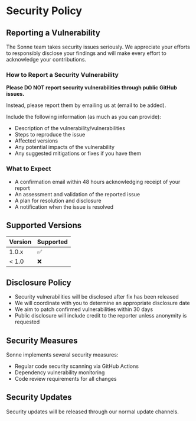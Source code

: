 # Security Policy

## Reporting a Vulnerability

The Sonne team takes security issues seriously. We appreciate your efforts to responsibly disclose your findings and will make every effort to acknowledge your contributions.

### How to Report a Security Vulnerability

**Please DO NOT report security vulnerabilities through public GitHub issues.**

Instead, please report them by emailing us at (email to be added).

Include the following information (as much as you can provide):
- Description of the vulnerability/vulnerabilities
- Steps to reproduce the issue
- Affected versions
- Any potential impacts of the vulnerability
- Any suggested mitigations or fixes if you have them

### What to Expect

- A confirmation email within 48 hours acknowledging receipt of your report
- An assessment and validation of the reported issue
- A plan for resolution and disclosure
- A notification when the issue is resolved

## Supported Versions

| Version | Supported          |
| ------- | ------------------ |
| 1.0.x   | :white_check_mark: |
| < 1.0   | :x:                |

## Disclosure Policy

- Security vulnerabilities will be disclosed after fix has been released
- We will coordinate with you to determine an appropriate disclosure date
- We aim to patch confirmed vulnerabilities within 30 days
- Public disclosure will include credit to the reporter unless anonymity is requested

## Security Measures

Sonne implements several security measures:
- Regular code security scanning via GitHub Actions
- Dependency vulnerability monitoring
- Code review requirements for all changes

## Security Updates

Security updates will be released through our normal update channels.